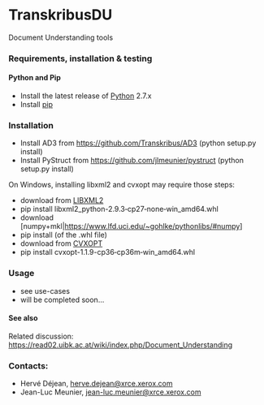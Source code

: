 # TranskribusDU
Document Understanding tools

### Requirements, installation & testing

#### Python and Pip

* Install the latest release of [Python] 2.7.x
* Install [pip]

### Installation

* Install AD3 from https://github.com/Transkribus/AD3  (python setup.py install)
* Install PyStruct from https://github.com/jlmeunier/pystruct   (python setup.py install)

On Windows, installing libxml2 and cvxopt may require those steps:
* download from [LIBXML2]
* pip install libxml2_python-2.9.3‑cp27‑none‑win_amd64.whl
* download [numpy+mkl|https://www.lfd.uci.edu/~gohlke/pythonlibs/#numpy]
* pip install (of the .whl file)
* download from [CVXOPT]
* pip install  cvxopt-1.1.9-cp36‑cp36m‑win_amd64.whl  

### Usage
 * see use-cases
 * will be completed soon...  

#### See also
Related discussion: <https://read02.uibk.ac.at/wiki/index.php/Document_Understanding>

### Contacts:
 * Hervé Déjean, herve.dejean@xrce.xerox.com
 * Jean-Luc Meunier, jean-luc.meunier@xrce.xerox.com


[Python]: <https://www.python.org>
[Pip]: <https://pip.pypa.io/en/stable/installing/>
[AD3]: <https://github.com/andre-martins/AD3/archive/master.zip>
[CVXOPT]: <http://www.lfd.uci.edu/%7Egohlke/pythonlibs/#cvxopt>
[LIBXML2]: <http://www.lfd.uci.edu/~gohlke/pythonlibs/#libxml-python>
